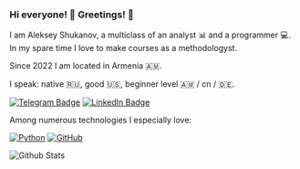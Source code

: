### Hi everyone! 👋 Greetings! 👋


I am Aleksey Shukanov, a multiclass of an analyst 📊 and a programmer 💻. In my spare time I love to make courses as a methodologyst.

Since 2022 I am located in Armenia 🇦🇲.

I speak: native 🇷🇺, good 🇺🇸, beginner level 🇦🇲 / cn / 🇩🇪.

[![Telegram Badge](https://img.shields.io/badge/-AlexisLuck-gold?style=flat-square&logo=Telegram&logoColor=white&link=https://www.t.me/alexix_luck)](https://t.me/alexis_luck)
[![LinkedIn Badge](https://img.shields.io/badge/-Aleksey-blue?style=flat-square&logo=LinkedIn&logoColor=white&link=https://www.linkedin.com/in/aleksey-shukanov-018a67131/)](https://www.linkedin.com/in/aleksey-shukanov-018a67131/)

Among numerous technologies I especially love:

[![Python](https://img.shields.io/badge/-Python-black?style=flat-square&logo=Python&link=https://www.python.org/)](https://www.python.org/)
[![GitHub](https://img.shields.io/badge/-GitHub-181717?style=flat-square&logo=github&link=https://www.github.com)](https://www.github.com)

![Github Stats](https://github-readme-stats.vercel.app/api?username=AlexisLuck&count_private=true&show_icons=true&include_all_commits=true)




<!--
**AlexisLuck/AlexisLuck** is a ✨ _special_ ✨ repository because its `README.md` (this file) appears on your GitHub profile.

Here are some ideas to get you started:

- 🔭 I’m currently working on ...
- 🌱 I’m currently learning ...
- 👯 I’m looking to collaborate on ...
- 🤔 I’m looking for help with ...
- 💬 Ask me about ...
- 📫 How to reach me: ...
- 😄 Pronouns: ...
- ⚡ Fun fact: ...
-->
